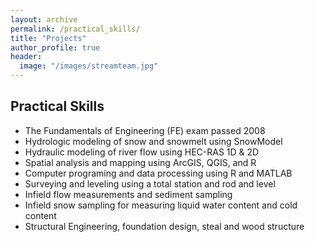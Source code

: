 ```yaml
---
layout: archive
permalink: /practical_skills/
title: "Projects"
author_profile: true
header:
  image: "/images/streamteam.jpg"
---
```


## Practical Skills

- The Fundamentals of Engineering (FE) exam passed 2008
-	Hydrologic modeling of snow and snowmelt using SnowModel
-	Hydraulic modeling of river flow using HEC-RAS 1D & 2D
-	Spatial analysis and mapping using ArcGIS, QGIS, and R
-	Computer programing and data processing using R and MATLAB
-	Surveying and leveling using a total station and rod and level
-	Infield flow measurements and sediment sampling
-	Infield snow sampling for measuring liquid water content and cold content
-	Structural Engineering, foundation design, steal and wood structure


